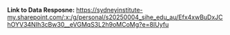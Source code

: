 **Link to Data Resposne:** https://sydneyinstitute-my.sharepoint.com/:x:/g/personal/s20250004_sihe_edu_au/Efx4xwBuDxJChOYV34NIh3cBw30__eVGMqS3L2h9oMCoMg?e=8IUyfu
